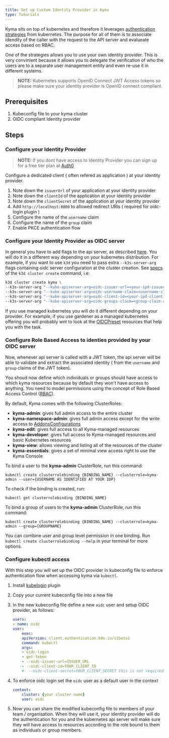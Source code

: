 ```yaml
---
title: Set up Custom Identity Provider in Kyma
type: Tutorials
---
```


Kyma sits on top of kubernetes and therefore it leverages [authentication strategies](https://kubernetes.io/docs/reference/access-authn-authz/authentication/) from kubernetes. The purpose for all of them is to associate idendity of the caller with the request to the API server and evalueate access based on RBAC.

One of the strategies allows you to use your own identity provider. This is very convinient because it allows you to delegate the verification of who the users are to a separate user management entity and even re-use it in different systems.

> **NOTE:** Kubernetes supports OpenID Connect JWT Access tokens so please make sure your identity provider is OpenID connect compliant.

## Prerequisites

1. Kubeconfig file to your kyma cluster
2. OIDC compliant Identity provider

## Steps

### Configure your Identity Provider

> **NOTE:** If you dont have access to Identity Provider you can sign up for a free tier plan at [Auth0](https://auth0.com/)

Configure a dedicated client ( often refered as application ) at your identity provider.

1. Note down the `issuerUrl` of your application at your identity provider
2. Note down the `clientId` of the application at your identity provider
3. Note down the `clientSecret` of the application at your identity provider
4. Add `http://localhost:8000` to allowed redirect URIs ( required for oidc-login plugin )
5. Configure the name of the `username` claim
6. Configure the name of the `group` claim
7. Enable PKCE authentication flow 

### Configure your Identity Provider as OIDC server

In general you have to add flags to the api server, as described [here](https://kubernetes.io/docs/reference/access-authn-authz/authentication/#configuring-the-api-server). You will do it in a different way depending on your kubernetes distribution.
For example, if you want to use `k3d` you need to pass extra `--k3s-server-arg` flags containing oidc server configuration at the cluster creation. See [specs](https://k3d.io/usage/commands/k3d_cluster_create/) of the `k3d cluster create` command, i.e:

```bash
k3d cluster create kyma \
--k3s-server-arg "--kube-apiserver-arg=oidc-issuer-url=<your-ipd-issuer-url>" \
--k3s-server-arg "--kube-apiserver-arg=oidc-username-claim=<username-claim-at-your-ipd>" \
--k3s-server-arg "--kube-apiserver-arg=oidc-client-id=<your-ipd-client-id>" \
--k3s-server-arg "--kube-apiserver-arg=oidc-groups-claim=<group-claim-at-your-ipd>" \
```

If you use managed kubernetes you will do it different depending on your provider.
For example, if you use gardener as a managed kubernetes offering you will probably wnt to look at the [OIDCPreset](https://github.com/gardener/gardener/blob/master/docs/usage/openidconnect-presets.md) resources that help you with the task.



### Configure Role Based Access to identies provided by your OIDC server

Now, whenever api server is called with a JWT token, the api server will be able to validate and extract the associated identity ( from the `username` and `group` claims of the JWT token).

You shoud now define which individuals or groups should have access to which kyma resources because by default they won't have access to anything. You need to model permissions using the concept of Role Based Access Control ([RBAC](https://kubernetes.io/docs/reference/access-authn-authz/rbac/)).

By default, Kyma comes with the following ClusterRoles:

- **kyma-admin**: gives full admin access to the entire cluster
- **kyma-namespace-admin**: gives full admin access except for the write access to [AddonsConfigurations](/components/helm-broker#custom-resource-addons-configuration)
- **kyma-edit**: gives full access to all Kyma-managed resources
- **kyma-developer**: gives full access to Kyma-managed resources and basic Kubernetes resources
- **kyma-view**: allows viewing and listing all of the resources of the cluster
- **kyma-essentials**: gives a set of minimal view access right to use the Kyma Console

To bind a user to the **kyma-admin** ClusterRole, run this command:

```
kubectl create clusterrolebinding {BINDING_NAME} --clusterrole=kyma-admin --user={USERNAME AS IDENTIFIED AT YOUR IDP}
```

To check if the binding is created, run:

```
kubectl get clusterrolebinding {BINDING_NAME}
```

To bind a group of users to the **kyma-admin** ClusterRole, run this command:

```
kubectl create clusterrolebinding {BINDING_NAME} --clusterrole=kyma-admin --group={GROUPNAME}
```

You can combine user and group level permission in one binding. Run `kubectl create clusterrolebinding --help` in your terminal for more options.

### Configure kubectl access

With this step you will set up the OIDC provider in  kubeconfig file to enforce authentication flow when accessing kyma via `kubectl`.

1. Install [kubelogin](https://github.com/int128/kubelogin) plugin
2. Copy your current kubeconfig file into a new file
3. In the new kubeconfig file define a new `oidc` user and setup OIDC provider, as follows: 

    ```yaml
    users:
    - name: oidc
    user:
        exec:
        apiVersion: client.authentication.k8s.io/v1beta1
        command: kubectl
        args:
        - oidc-login
        - get-token
        - --oidc-issuer-url=ISSUER_URL
        - --oidc-client-id=YOUR_CLIENT_ID
        #- --oidc-client-secret=YOUR_CLIENT_SECRET this is not required if your OICS server supports PKCE authentication flow
    ```
4. To enforce oidc login set the `oidc` user as a default user in the context
    ```yaml
    context:
        cluster: {your cluster name}
        user: oidc
    ```
5. Now you can share the modified kubeconfig file to members of your team / organisation. When they will use it, your identity provider will do the authentication for you and the kubernetes api server will make sure they will have access to resources according to the role bound to them as individuals or group members.     